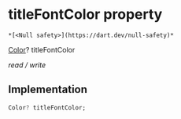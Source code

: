 


# titleFontColor property




    *[<Null safety>](https://dart.dev/null-safety)*


[Color](https://api.flutter.dev/flutter/dart-ui/Color-class.html)? titleFontColor
  
_read / write_






## Implementation

```dart
Color? titleFontColor;


```







